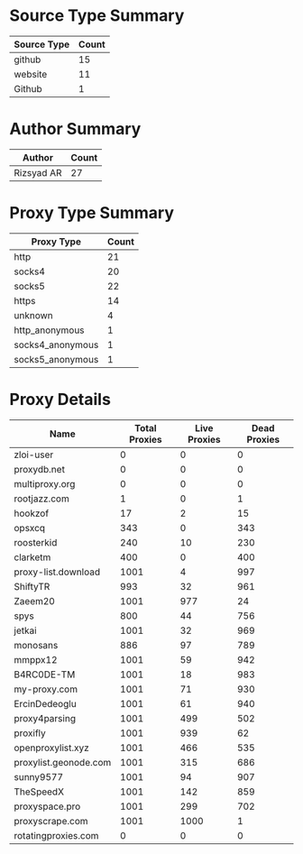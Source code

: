 # Source Type Summary

| Source Type | Count |
|-------------|-------|
| github | 15 |
| website | 11 |
| Github | 1 |


# Author Summary

| Author | Count |
|--------|-------|
| Rizsyad AR | 27 |


# Proxy Type Summary

| Proxy Type | Count |
|------------|-------|
| http | 21 |
| socks4 | 20 |
| socks5 | 22 |
| https | 14 |
| unknown | 4 |
| http_anonymous | 1 |
| socks4_anonymous | 1 |
| socks5_anonymous | 1 |


# Proxy Details

| Name | Total Proxies | Live Proxies | Dead Proxies |
|------|---------------|--------------|---------------|
| zloi-user | 0 | 0 | 0 |
| proxydb.net | 0 | 0 | 0 |
| multiproxy.org | 0 | 0 | 0 |
| rootjazz.com | 1 | 0 | 1 |
| hookzof | 17 | 2 | 15 |
| opsxcq | 343 | 0 | 343 |
| roosterkid | 240 | 10 | 230 |
| clarketm | 400 | 0 | 400 |
| proxy-list.download | 1001 | 4 | 997 |
| ShiftyTR | 993 | 32 | 961 |
| Zaeem20 | 1001 | 977 | 24 |
| spys | 800 | 44 | 756 |
| jetkai | 1001 | 32 | 969 |
| monosans | 886 | 97 | 789 |
| mmppx12 | 1001 | 59 | 942 |
| B4RC0DE-TM | 1001 | 18 | 983 |
| my-proxy.com | 1001 | 71 | 930 |
| ErcinDedeoglu | 1001 | 61 | 940 |
| proxy4parsing | 1001 | 499 | 502 |
| proxifly | 1001 | 939 | 62 |
| openproxylist.xyz | 1001 | 466 | 535 |
| proxylist.geonode.com | 1001 | 315 | 686 |
| sunny9577 | 1001 | 94 | 907 |
| TheSpeedX | 1001 | 142 | 859 |
| proxyspace.pro | 1001 | 299 | 702 |
| proxyscrape.com | 1001 | 1000 | 1 |
| rotatingproxies.com | 0 | 0 | 0 |
